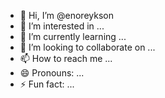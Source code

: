 - 👋 Hi, I’m @enoreykson
- 👀 I’m interested in ...
- 🌱 I’m currently learning ...
- 💞️ I’m looking to collaborate on ...
- 📫 How to reach me ...
- 😄 Pronouns: ...
- ⚡ Fun fact: ...

<!---
enoreykson/enoreykson is a ✨ special ✨ repository because its `README.md` (this file) appears on your GitHub profile.
You can click the Preview link to take a look at your changes.
--->
